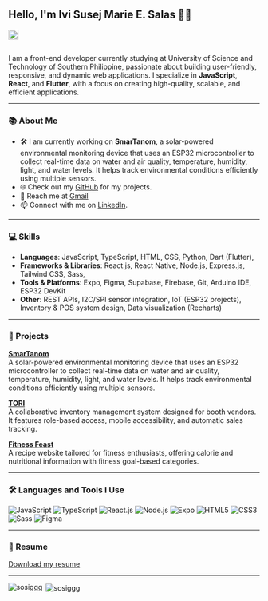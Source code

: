 ## Hello, I'm Ivi Susej Marie E. Salas 👋🏻
<a href='https://www.linkedin.com/in/ivi-susej-marie-salas-389383344/'><img align='left' alt="LinkedIn" src="https://img.shields.io/badge/LinkedIn-0A66C2?style=for-the-badge&logo=linkedin&logoColor=white" height="20px"/></a>
<br/>
<br/>

I am a front-end developer currently studying at University of Science and Technology of Southern Philippine, passionate about building user-friendly, responsive, and dynamic web applications. I specialize in **JavaScript**, **React**, and **Flutter**, with a focus on creating high-quality, scalable, and efficient applications.

---

### 📚 About Me
- 🛠️ I am currently working on **SmarTanom**, a solar-powered environmental monitoring device that uses an ESP32 microcontroller to collect real-time data on water and air quality, temperature, humidity, light, and water levels. It helps track environmental conditions efficiently using multiple sensors.
- 🌐 Check out my [GitHub](https://github.com/Sosiggg?tab=repositories) for my projects.
- 📧 Reach me at [Gmail](mailto:salas.ivisusej@gmail.com)
- 📫 Connect with me on [LinkedIn](https://www.linkedin.com/in/ivi-susej-marie-salas-389383344/).

---

### 💻 Skills
- **Languages**: JavaScript, TypeScript, HTML, CSS, Python, Dart (Flutter),
- **Frameworks & Libraries**: React.js, React Native, Node.js, Express.js, Tailwind CSS, Sass,
- **Tools & Platforms**: Expo, Figma, Supabase, Firebase, Git, Arduino IDE, ESP32 DevKit
- **Other**: REST APIs, I2C/SPI sensor integration, IoT (ESP32 projects), Inventory & POS system design, Data visualization (Recharts)

---

### 🚀 Projects

**[SmarTanom](https://github.com/SmarTanom)**  
A solar-powered environmental monitoring device that uses an ESP32 microcontroller to collect real-time data on water and air quality, temperature, humidity, light, and water levels. It helps track environmental conditions efficiently using multiple sensors.

**[TORI](https://github.com/Biltin108010/Techno2.0)**  
A collaborative inventory management system designed for booth vendors. It features role-based access, mobile accessibility, and automatic sales tracking.

**[Fitness Feast](https://github.com/Sosiggg/fitnessfeast)**  
A recipe website tailored for fitness enthusiasts, offering calorie and nutritional information with fitness goal-based categories.

---

### 🛠️ Languages and Tools I Use
 ![JavaScript](https://img.shields.io/badge/JavaScript-FFD700?style=for-the-badge&logo=javascript&logoColor=black)
 ![TypeScript](https://img.shields.io/badge/TypeScript-3178C6?style=for-the-badge&logo=typescript&logoColor=white)
 ![React.js](https://img.shields.io/badge/React-61DAFB?style=for-the-badge&logo=react&logoColor=black)
 ![Node.js](https://img.shields.io/badge/Node.js-339933?style=for-the-badge&logo=node.js&logoColor=white)
 ![Expo](https://img.shields.io/badge/Expo-000020?style=for-the-badge&logo=expo&logoColor=white)
 ![HTML5](https://img.shields.io/badge/HTML5-E34F26?style=for-the-badge&logo=html5&logoColor=white)
 ![CSS3](https://img.shields.io/badge/CSS3-1572B6?style=for-the-badge&logo=css3&logoColor=white)
 ![Sass](https://img.shields.io/badge/Sass-CC6699?style=for-the-badge&logo=sass&logoColor=white)
 ![Figma](https://img.shields.io/badge/Figma-F24E1E?style=for-the-badge&logo=figma&logoColor=white)

---

### 📑 Resume  
[Download my resume]()

---

<p><img align="left" src="https://github-readme-stats.vercel.app/api/top-langs?username=sosiggg&show_icons=true&locale=en&layout=compact" alt="sosiggg" /></p>

<p>&nbsp;<img align="center" src="https://github-readme-stats.vercel.app/api?username=sosiggg&show_icons=true&locale=en" alt="sosiggg" /></p>

